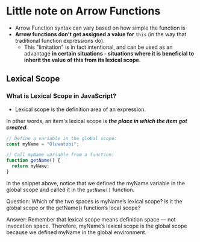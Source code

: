 # Little note on Arrow Functions
* Arrow Function syntax can vary based on how simple the function is
* **Arrow functions don't get assigned a value for** ```this``` (in the way that traditional function expressions do).
  * This "limitation" is in fact intentional, and can be used as an advantage **in certain situations - situations where it is beneficial to inherit the value of this from its lexical scope**. 

## Lexical Scope
### What is Lexical Scope in JavaScript?
* Lexical scope is the definition area of an expression.

In other words, an item's lexical scope is ***the place in which the item got created.***

```javascript
// Define a variable in the global scope:
const myName = "Oluwatobi";

// Call myName variable from a function:
function getName() {
  return myName;
}
```
In the snippet above, notice that we defined the myName variable in the global scope and called it in the ```getName()``` function.

Question: Which of the two spaces is myName’s lexical scope? Is it the global scope or the getName() function’s local scope?

Answer: Remember that lexical scope means definition space — not invocation space. Therefore, myName’s lexical scope is the global scope because we defined myName in the global environment.